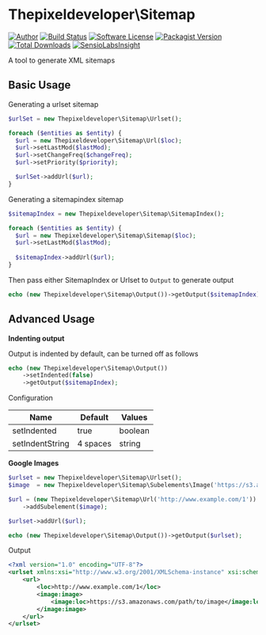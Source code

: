 Thepixeldeveloper\Sitemap
=========================

[![Author](http://img.shields.io/badge/author-@colonelrosa-blue.svg)](https://twitter.com/colonelrosa)
[![Build Status](https://img.shields.io/travis/ThePixelDeveloper/Sitemap-v2/master.svg)](https://travis-ci.org/ThePixelDeveloper/Sitemap-v2)
[![Software License](https://img.shields.io/badge/license-MIT-brightgreen.svg)](LICENSE)
[![Packagist Version](https://img.shields.io/packagist/v/thepixeldeveloper/sitemap.svg)](https://packagist.org/packages/thepixeldeveloper/sitemap)
[![Total Downloads](https://img.shields.io/packagist/dt/thepixeldeveloper/sitemap.svg)](https://packagist.org/packages/thepixeldeveloper/sitemap)
[![SensioLabsInsight](https://img.shields.io/sensiolabs/i/ed6d56e8-c908-44dc-9154-a8edc8b168bc.svg)](https://insight.sensiolabs.com/projects/ed6d56e8-c908-44dc-9154-a8edc8b168bc)

A tool to generate XML sitemaps

Basic Usage
-----

Generating a urlset sitemap

``` php
$urlSet = new Thepixeldeveloper\Sitemap\Urlset(); 

foreach ($entities as $entity) {
  $url = new Thepixeldeveloper\Sitemap\Url($loc);
  $url->setLastMod($lastMod);
  $url->setChangeFreq($changeFreq);
  $url->setPriority($priority);

  $urlSet->addUrl($url);
}
```

Generating a sitemapindex sitemap


``` php
$sitemapIndex = new Thepixeldeveloper\Sitemap\SitemapIndex(); 

foreach ($entities as $entity) {
  $url = new Thepixeldeveloper\Sitemap\Sitemap($loc);
  $url->setLastMod($lastMod);
  
  $sitemapIndex->addUrl($url);
}
```

Then pass either SitemapIndex or Urlset to `Output` to generate output


``` php
echo (new Thepixeldeveloper\Sitemap\Output())->getOutput($sitemapIndex);
```

Advanced Usage
--------------

**Indenting output**

Output is indented by default, can be turned off as follows

``` php
echo (new Thepixeldeveloper\Sitemap\Output())
    ->setIndented(false)
    ->getOutput($sitemapIndex);
```

Configuration

Name | Default | Values
---- | ------- | ------
setIndented | true | boolean
setIndentString | 4 spaces | string 


**Google Images**

``` php
$urlset = new Thepixeldeveloper\Sitemap\Urlset();
$image  = new Thepixeldeveloper\Sitemap\Subelements\Image('https://s3.amazonaws.com/path/to/image');

$url = (new Thepixeldeveloper\Sitemap\Url('http://www.example.com/1'))
    ->addSubelement($image);

$urlset->addUrl($url);

echo (new Thepixeldeveloper\Sitemap\Output())->getOutput($urlset);
```

Output

``` xml
<?xml version="1.0" encoding="UTF-8"?>
<urlset xmlns:xsi="http://www.w3.org/2001/XMLSchema-instance" xsi:schemaLocation="http://www.sitemaps.org/schemas/sitemap/0.9 http://www.sitemaps.org/schemas/sitemap/0.9/siteindex.xsd" xmlns="http://www.sitemaps.org/schemas/sitemap/0.9" xmlns:image="http://www.google.com/schemas/sitemap-image/1.1">
    <url>
        <loc>http://www.example.com/1</loc>
        <image:image>
            <image:loc>https://s3.amazonaws.com/path/to/image</image:loc>
        </image:image>
    </url>
</urlset>
```
